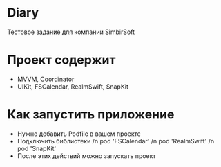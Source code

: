 # Diary
Тестовое задание для компании SimbirSoft
# Проект содержит
* MVVM, Coordinator
* UIKit, FSCalendar, RealmSwift, SnapKit

# Как запустить приложение

* Нужно добавить Podfile в вашем проекте 
* Подключить библиотеки
  /n pod 'FSCalendar'
  /n pod 'RealmSwift'
  /n pod 'SnapKit'
* После этих действий можно запускать проект
